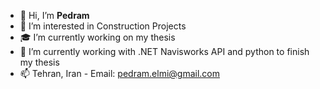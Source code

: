 - 👋 Hi, I’m **Pedram**
- 👀 I’m interested in Construction Projects
- 🎓 I’m currently working on my thesis
- 🌱 I’m currently working with .NET Navisworks API and python to finish my thesis
- 📫 Tehran, Iran - Email: pedram.elmi@gmail.com